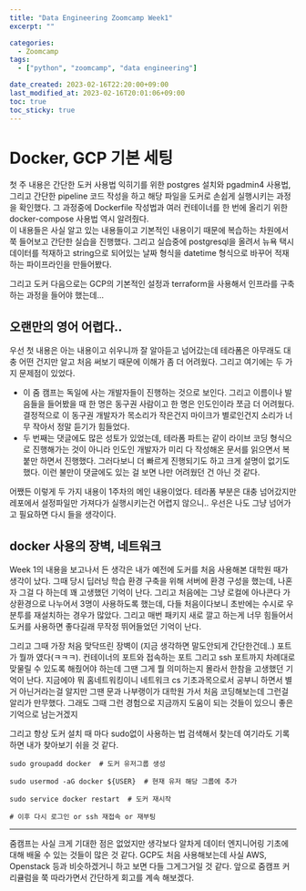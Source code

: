 ```yaml
---
title: "Data Engineering Zoomcamp Week1"
excerpt: ""

categories:
  - Zoomcamp
tags:
  - ["python", "zoomcamp", "data engineering"]

date_created: 2023-02-16T22:20:00+09:00
last_modified_at: 2023-02-16T20:01:06+09:00
toc: true
toc_sticky: true
---
```


# Docker, GCP 기본 세팅
첫 주 내용은 간단한 도커 사용법 익히기를 위한 postgres 설치와 pgadmin4 사용법, 그리고 간단한 pipeline 코드 작성을 하고 해당 파일을 도커로 손쉽게 실행시키는 과정을 확인했다. 그 과정중에 Dockerfile 작성법과 여러 컨테이너를 한 번에 올리기 위한 docker-compose 사용법 역시 알려줬다.  
이 내용들은 사실 알고 있는 내용들이고 기본적인 내용이기 때문에 복습하는 차원에서 쭉 들어보고 간단한 실습을 진행했다. 그리고 실습중에 postgresql을 올려서 뉴욕 택시 데이터를 적재하고 string으로 되어있는 날짜 형식을 datetime 형식으로 바꾸어 적재하는 파이프라인을 만들어봤다.

그리고 도커 다음으로는 GCP의 기본적인 설정과 terraform을 사용해서 인프라를 구축하는 과정을 들어야 했는데...

## 오랜만의 영어 어렵다..
우선 첫 내용은 아는 내용이고 쉬우니까 잘 알아듣고 넘어갔는데 테라폼은 아무래도 대충 어떤 건지만 알고 처음 써보기 때문에 이해가 좀 더 어려웠다. 그리고 여기에는 두 가지 문제점이 있었다.
- 이 줌 캠프는 독일에 사는 개발자들이 진행하는 것으로 보인다. 그리고 이름이나 발음들을 들어봤을 때 한 명은 동구권 사람이고 한 명은 인도인이라 쪼금 더 어려웠다. 결정적으로 이 동구권 개발자가 목소리가 작은건지 마이크가 별로인건지 소리가 너무 작아서 정말 듣기가 힘들었다.
- 두 번째는 댓글에도 많은 성토가 있었는데, 테라폼 파트는 같이 라이브 코딩 형식으로 진행해가는 것이 아니라 인도인 개발자가 미리 다 작성해온 문서를 읽으면서 복붙만 하면서 진행했다. 그러다보니 더 빠르게 진행되기도 하고 크게 설명이 없기도 했다. 이런 불만이 댓글에도 있는 걸 보면 나만 어려웠던 건 아닌 것 같다.

어쨌든 이렇게 두 가지 내용이 1주차의 메인 내용이었다. 테라폼 부분은 대충 넘어갔지만 레포에서 설정파일만 가져다가 실행시키는건 어렵지 않으니.. 우선은 나도 그냥 넘어가고 필요하면 다시 들을 생각이다.

## docker 사용의 장벽, 네트워크
Week 1의 내용을 보고나서 든 생각은 내가 예전에 도커를 처음 사용해본 대학원 때가 생각이 났다. 그때 당시 딥러닝 학습 환경 구축을 위해 서버에 환경 구성을 했는데, 나혼자 그걸 다 하는데 꽤 고생했던 기억이 난다. 그리고 처음에는 그냥 로컬에 아나콘다 가상환경으로 나누어서 3명이 사용하도록 했는데, 다들 처음이다보니 초반에는 수시로 우분투를 재설치하는 경우가 많았다. 그리고 매번 패키지 새로 깔고 하는게 너무 힘들어서 도커를 사용하면 좋다길래 무작정 뛰어들었던 기억이 난다.

그리고 그때 가장 처음 맞닥뜨린 장벽이 (지금 생각하면 말도안되게 간단한건데..) 포트가 뭘까 였다(ㅋㅋㅋ). 컨테이너의 포트와 접속하는 포트 그리고 ssh 포트까지 차례대로 맞물릴 수 있도록 해줬어야 하는데 그땐 그게 뭘 의미하는지 몰라서 한참을 고생했던 기억이 난다. 지금에야 뭐 홈네트워킹이니 네트워크 cs 기초과목으로서 공부니 하면서 별거 아닌거라는걸 알지만 그땐 문과 나부랭이가 대학원 가서 처음 코딩해보는데 그런걸 알리가 만무했다. 그래도 그때 그런 경험으로 지금까지 도움이 되는 것들이 있으니 좋은 기억으로 남는거겠지

그리고 항상 도커 설치 때 마다 sudo없이 사용하는 법 검색해서 찾는데 여기라도 기록하면 내가 찾아보기 쉬을 것 같다.
```shell
sudo groupadd docker  # 도커 유저그룹 생성

sudo usermod -aG docker ${USER}  # 현재 유저 해당 그룹에 추가

sudo service docker restart  # 도커 재시작

# 이후 다시 로그인 or ssh 재접속 or 재부팅 

```

---

줌캠프는 사실 크게 기대한 점은 없었지만 생각보다 알차게 데이터 엔지니어링 기초에 대해 배울 수 있는 것들이 많은 것 같다. GCP도 처음 사용해보는데 사실 AWS, Openstack 등과 비슷하겠거니 하고 보면 다들 그게그거일 것 같다. 앞으로 줌캠프 커리큘럼을 쭉 따라가면서 간단하게 회고를 계속 해보겠다.
